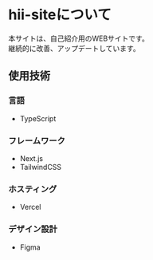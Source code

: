 # hii-siteについて
本サイトは、自己紹介用のWEBサイトです。  
継続的に改善、アップデートしています。
## 使用技術
### 言語
- TypeScript
### フレームワーク
- Next.js
- TailwindCSS
### ホスティング
- Vercel
### デザイン設計
- Figma
